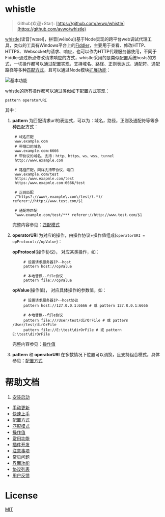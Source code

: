 # whistle

> Github(欢迎+Star): [https://github.com/avwo/whistle](https://github.com/avwo/whistle)

[whistle](https://github.com/avwo/whistle)(读音[ˈwɪsəl]，拼音[wēisǒu])基于Node实现的跨平台web调试代理工具，类似的工具有Windows平台上的[Fiddler](http://www.telerik.com/fiddler/)，主要用于查看、修改HTTP、HTTPS、Websocket的请求、响应，也可以作为HTTP代理服务器使用，不同于Fiddler通过断点修改请求响应的方式，whistle采用的是类似配置系统hosts的方式，一切操作都可以通过配置实现，支持域名、路径、正则表达式、通配符、通配路径等多种[匹配方式](./pattern.html)，且可以通过Node模块[扩展功能](./plugins.html)：

![基本功能](https://raw.githubusercontent.com/avwo/whistleui/master/assets/whistle.png)

whistle的所有操作都可以通过类似如下配置方式实现：

	pattern operatorURI

其中：

1. **pattern** 为匹配请求url的表达式，可以为：域名，路径，正则及通配符等等多种匹配方式：

		# 域名匹配
		www.example.com
		# 带端口的域名
		www.example.com:6666
		# 带协议的域名，支持：http、https、ws、wss、tunnel
		http://www.example.com

		# 路径匹配，同样支持带协议、端口
		www.example.com/test
		https:/www.exapmle.com/test
		https:/www.exapmle.com:6666/test

		# 正则匹配
		/^https?://www\.example\.com\/test/(.*)/ referer://http://www.test.com/$1

		# 通配符匹配
		^www.example.com/test/*** referer://http://www.test.com/$1

	完整内容参见：[匹配模式](./pattern.html)
2. **operatorURI** 为对应的操作，由操作协议+操作值组成(`operatorURI = opProtocol://opValue`)：

	**opProtocol**(操作协议)， 对应某类操作，如：

			# 设置请求服务器IP--host
			pattern host://opValue

			# 本地替换--file协议
			pattern file://opValue

	**opValue**(操作值)， 对应具体操作的参数值，如：

			# 设置请求服务器IP--host协议
			pattern host://127.0.0.1:6666 # 或 pattern 127.0.0.1:6666

			# 本地替换--file协议
			pattern file:///User/test/dirOrFile # 或 pattern /User/test/dirOrFile
			pattern file://E:\test\dirOrFile # 或 pattern E:\test\dirOrFile

	完整内容参见：[操作值](./data.html)
3. **pattern** 和 **operatorURI** 在多数情况下位置可以调换，且支持组合模式，具体参见：[配置方式](./mode.html)

# 帮助文档

1. [安装启动](install.md)
* [手动更新](update.md)
* [快速上手](quickstart.md)
* [配置方式](mode.md)
* [匹配模式](pattern.md)
* [操作值](data.md)
* [常用功能](frequet.md)
* [插件开发](plugins.md)
* [注意事项](attention.md)
* [常见问题](questions.md)
* [界面功能](webui/README.md)
* [协议列表](rules/README.md)
* [用户反馈](feedback.md)

# License

[MIT](https://github.com/avwo/whistle/blob/master/LICENSE)
